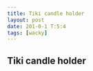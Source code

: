 ```yaml
---
title: Tiki candle holder
layout: post
date: 201-0-1 T:5:4
tags: [wacky]
---
```

## Tiki candle holder

